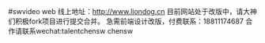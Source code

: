 #swvideo web
线上地址：http://www.liondog.cn
目前网站处于改版中，请大神们积极fork项目进行提交合并。
急需前端设计改版，付费联系：18811174687
合作请联系wechat:talentchensw
chensw
